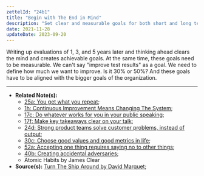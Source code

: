 ```yaml
---
zettelId: "24b1"
title: "Begin with The End in Mind"
description: "Set clear and measurable goals for both short and long term"
date: 2021-11-28
updateDate: 2023-09-20
---
```


Writing up evaluations of 1, 3, and 5 years later and thinking ahead clears the mind and creates achievable goals. At the same time, these goals need to be measurable. We can't say "improve test results" as a goal. We need to define how much we want to improve. Is it 30% or 50%? And these goals have to be aligned with the bigger goals of the organization.

---

- **Related Note(s):**
  - [25a: You get what you repeat](/notes/25a/);
  - [1h: Continuous Improvement Means Changing The System](/notes/1h/);
  - [17c: Do whatever works for you in your public speaking](/notes/17c/);
  - [17f: Make key takeaways clear on your talk](/notes/17f/);
  - [24d: Strong product teams solve customer problems, instead of output](/notes/24d/);
  - [30c: Choose good values and good metrics in life](/notes/30c/);
  - [52a: Accepting one thing requires saying no to other things](/notes/52a/);
  - [40b: Creating accidental adversaries](/notes/40b/);
  - Atomic Habits by James Clear
- **Source(s):** [Turn The Ship Around by David Marquet](/books/turn-the-ship-around-summary-book-chapter-notes/);

